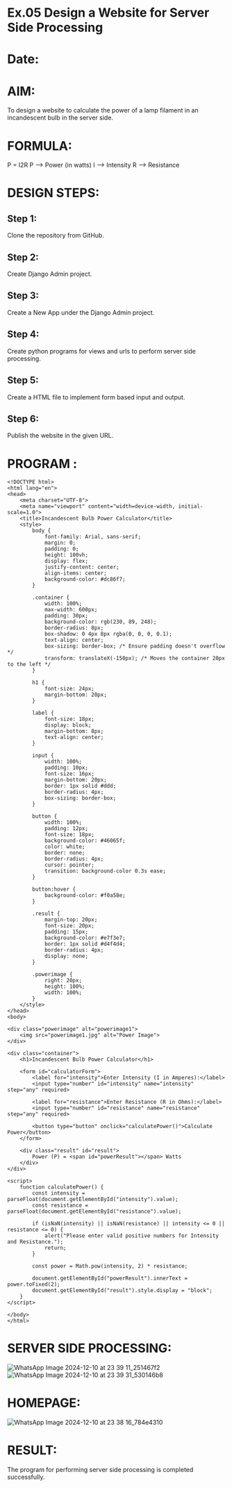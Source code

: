 # Ex.05 Design a Website for Server Side Processing
# Date:
# AIM:
To design a website to calculate the power of a lamp filament in an incandescent bulb in the server side.

# FORMULA:
P = I2R
P --> Power (in watts)
 I --> Intensity
 R --> Resistance

# DESIGN STEPS:
## Step 1:
Clone the repository from GitHub.

## Step 2:
Create Django Admin project.

## Step 3:
Create a New App under the Django Admin project.

## Step 4:
Create python programs for views and urls to perform server side processing.

## Step 5:
Create a HTML file to implement form based input and output.

## Step 6:
Publish the website in the given URL.

# PROGRAM :

```
<!DOCTYPE html>
<html lang="en">
<head>
    <meta charset="UTF-8">
    <meta name="viewport" content="width=device-width, initial-scale=1.0">
    <title>Incandescent Bulb Power Calculator</title>
    <style>
        body {
            font-family: Arial, sans-serif;
            margin: 0;
            padding: 0;
            height: 100vh;
            display: flex;
            justify-content: center;
            align-items: center; 
            background-color: #dc86f7;
        }

        .container {
            width: 100%;
            max-width: 600px;
            padding: 30px;
            background-color: rgb(230, 89, 248);
            border-radius: 8px;
            box-shadow: 0 4px 8px rgba(0, 0, 0, 0.1);
            text-align: center;
            box-sizing: border-box; /* Ensure padding doesn't overflow */
            transform: translateX(-150px); /* Moves the container 20px to the left */
        }

        h1 {
            font-size: 24px;
            margin-bottom: 20px;
        }

        label {
            font-size: 18px;
            display: block;
            margin-bottom: 8px;
            text-align: center;
        }

        input {
            width: 100%;
            padding: 10px;
            font-size: 16px;
            margin-bottom: 20px;
            border: 1px solid #ddd;
            border-radius: 4px;
            box-sizing: border-box;
        }

        button {
            width: 100%;
            padding: 12px;
            font-size: 18px;
            background-color: #46065f;
            color: white;
            border: none;
            border-radius: 4px;
            cursor: pointer;
            transition: background-color 0.3s ease;
        }

        button:hover {
            background-color: #f0a58e;
        }

        .result {
            margin-top: 20px;
            font-size: 20px;
            padding: 15px;
            background-color: #e7f3e7;
            border: 1px solid #d4f4d4;
            border-radius: 4px;
            display: none;
        }

        .powerimage {
            right: 20px;
            height: 100%;
            width: 100%;
        }
    </style>
</head>
<body>

<div class="powerimage" alt="powerimage1">
    <img src="powerimage1.jpg" alt="Power Image">
</div>

<div class="container">
    <h1>Incandescent Bulb Power Calculator</h1>

    <form id="calculatorForm">
        <label for="intensity">Enter Intensity (I in Amperes):</label>
        <input type="number" id="intensity" name="intensity" step="any" required>

        <label for="resistance">Enter Resistance (R in Ohms):</label>
        <input type="number" id="resistance" name="resistance" step="any" required>

        <button type="button" onclick="calculatePower()">Calculate Power</button>
    </form>

    <div class="result" id="result">
        Power (P) = <span id="powerResult"></span> Watts
    </div>
</div>

<script>
    function calculatePower() {
        const intensity = parseFloat(document.getElementById("intensity").value);
        const resistance = parseFloat(document.getElementById("resistance").value);

        if (isNaN(intensity) || isNaN(resistance) || intensity <= 0 || resistance <= 0) {
            alert("Please enter valid positive numbers for Intensity and Resistance.");
            return;
        }

        const power = Math.pow(intensity, 2) * resistance;

        document.getElementById("powerResult").innerText = power.toFixed(2);
        document.getElementById("result").style.display = "block";
    }
</script>

</body>
</html>
```
# SERVER SIDE PROCESSING:
![WhatsApp Image 2024-12-10 at 23 39 11_251467f2](https://github.com/user-attachments/assets/d3db5d41-ab28-4d1c-944f-a56cdfb35519)
![WhatsApp Image 2024-12-10 at 23 39 31_530146b8](https://github.com/user-attachments/assets/52f90763-6e78-4d9b-b02e-d5d69c88ba69)

# HOMEPAGE:
![WhatsApp Image 2024-12-10 at 23 38 16_784e4310](https://github.com/user-attachments/assets/1333c640-349d-41bf-b218-bc8efe9db0af)

# RESULT:
The program for performing server side processing is completed successfully.
